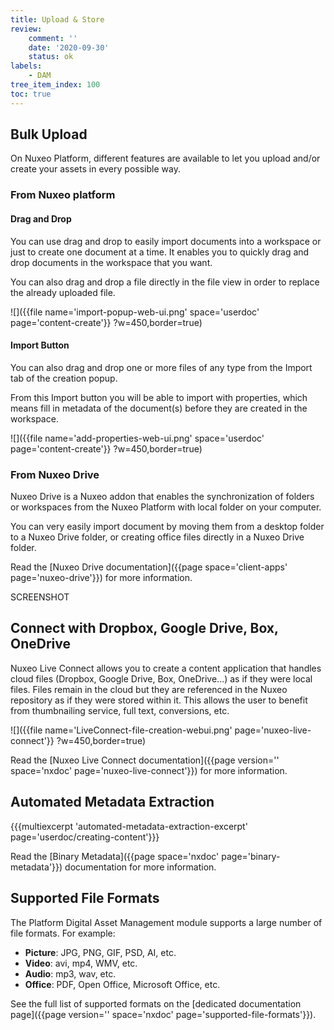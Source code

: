 ```yaml
---
title: Upload & Store
review:
    comment: ''
    date: '2020-09-30'
    status: ok
labels:
    - DAM
tree_item_index: 100
toc: true
---
```


## Bulk Upload

On Nuxeo Platform, different features are available to let you upload and/or create your assets in every possible way.

### From Nuxeo platform

#### Drag and Drop

You can use drag and drop to easily import documents into a workspace or just to create one document at a time. It enables you to quickly drag and drop documents in the workspace that you want.

You can also drag and drop a file directly in the file view in order to replace the already uploaded file.

![]({{file name='import-popup-web-ui.png' space='userdoc' page='content-create'}} ?w=450,border=true)

#### Import Button

You can also drag and drop one or more files of any type from the Import tab of the creation popup.

From this Import button you will be able to import with properties, which means fill in metadata of the document(s) before they are created in the workspace.

![]({{file name='add-properties-web-ui.png' space='userdoc' page='content-create'}} ?w=450,border=true)

### From Nuxeo Drive

Nuxeo Drive is a Nuxeo addon that enables the synchronization of folders or workspaces from the Nuxeo Platform with local folder on your computer.

You can very easily import document by moving them from a desktop folder to a Nuxeo Drive folder, or creating office files directly in a Nuxeo Drive folder.

Read the [Nuxeo Drive documentation]({{page space='client-apps' page='nuxeo-drive'}}) for more information.

SCREENSHOT

## Connect with Dropbox, Google Drive, Box, OneDrive

Nuxeo Live Connect allows you to create a content application that handles cloud files (Dropbox, Google Drive, Box, OneDrive...) as if they were local files. Files remain in the cloud but they are referenced in the Nuxeo repository as if they were stored within it. This allows the user to benefit from thumbnailing service, full text, conversions, etc.

![]({{file name='LiveConnect-file-creation-webui.png' page='nuxeo-live-connect'}} ?w=450,border=true)

Read the [Nuxeo Live Connect documentation]({{page version='' space='nxdoc' page='nuxeo-live-connect'}}) for more information.

## Automated Metadata Extraction

{{{multiexcerpt 'automated-metadata-extraction-excerpt' page='userdoc/creating-content'}}}

Read the [Binary Metadata]({{page space='nxdoc' page='binary-metadata'}}) documentation for more information.

## Supported File Formats

The Platform Digital Asset Management module supports a large number of file formats. For example:

- **Picture**: JPG, PNG, GIF, PSD, AI, etc.
- **Video**: avi, mp4, WMV, etc.
- **Audio**: mp3, wav, etc.
- **Office**: PDF, Open Office, Microsoft Office, etc.

See the full list of supported formats on the [dedicated documentation page]({{page version='' space='nxdoc' page='supported-file-formats'}}).
